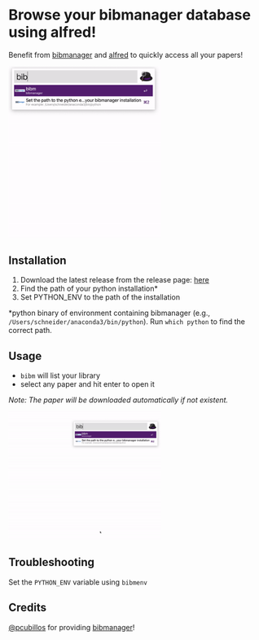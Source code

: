 # Browse your bibmanager database using alfred!

Benefit from [bibmanager](https://bibmanager.readthedocs.io/en/latest/) and [alfred](https://bibmanager.readthedocs.io/en/latest/) to quickly access all your papers!

<img src='screenshots/list.gif' width="300"/>

## Installation

1. Download the latest release from the release page:
[here](/aarondavidschneider/alfred-bibmanager/releases/latest/downloadalfred-bibmanager-workflow.alfredworkflow)
2. Find the path of your python installation*
3. Set PYTHON_ENV to the path of the installation

*python binary of environment containing bibmanager (e.g., `/Users/schneider/anaconda3/bin/python`). Run `which python` to find the correct path.

## Usage
- `bibm` will list your library
- select any paper and hit enter to open it

*Note: The paper will be downloaded automatically if not existent.*

<img src='screenshots/open.gif' width="300"/>

## Troubleshooting
Set the `PYTHON_ENV` variable using `bibmenv`

## Credits
[@pcubillos](https://github.com/pcubillos/bibmanager) for providing [bibmanager](https://bibmanager.readthedocs.io/en/latest/)!
